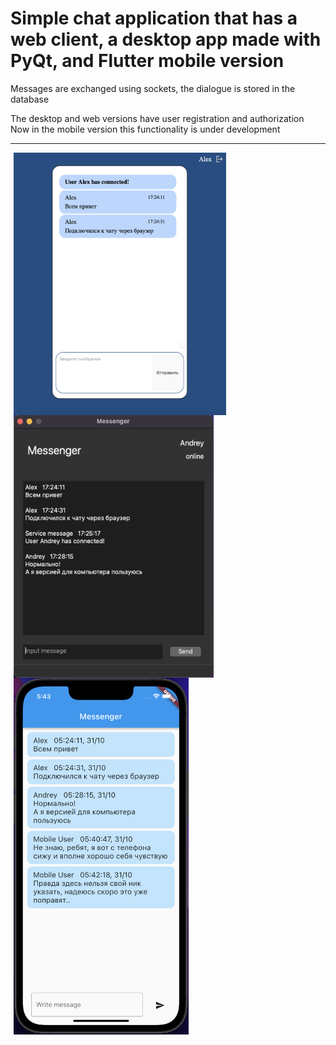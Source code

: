 Simple chat application that has a web client, a desktop app made with PyQt, and Flutter mobile version   
====
Messages are exchanged using sockets, the dialogue is stored in the database

The desktop and web versions have user registration and authorization  
Now in the mobile version this functionality is under development

___

<p>
<img src="screenshots_for_git/screenshot1.png" alt="image1" width="340"  height="420" align="top" hspace="5">
<img src="screenshots_for_git/screenshot2.png" alt="image1" width="320" height="420" align="top" hspace="5">
<img src="screenshots_for_git/screenshot3.png" alt="image1" width="280" align="top" hspace="5">
</p>

